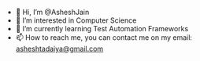 - 👋 Hi, I’m @AsheshJain
- 👀 I’m interested in Computer Science
- 🌱 I’m currently learning Test Automation Frameworks
- 📫 How to reach me, 
you can contact me on my email: asheshtadaiya@gmail.com

<!---
AsheshJain/AsheshJain is a ✨ special ✨ repository because its `README.md` (this file) appears on your GitHub profile.
You can click the Preview link to take a look at your changes.
--->
